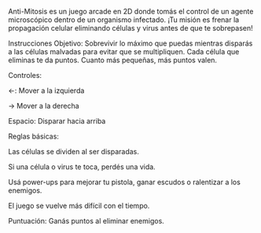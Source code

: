 Anti-Mitosis es un juego arcade en 2D donde tomás el control de un agente microscópico dentro de un organismo infectado. ¡Tu misión es frenar la propagación celular eliminando células y virus antes de que te sobrepasen!

 Instrucciones
Objetivo:
Sobrevivir lo máximo que puedas mientras disparás a las células malvadas para evitar que se multipliquen. Cada célula que eliminas te da puntos. Cuanto más pequeñas, más puntos valen.

Controles:

←: Mover a la izquierda

→  Mover a la derecha

Espacio: Disparar hacia arriba

Reglas básicas:

Las células se dividen al ser disparadas.

Si una célula o virus te toca, perdés una vida.

Usá power-ups para mejorar tu pistola, ganar escudos o ralentizar a los enemigos.

El juego se vuelve más difícil con el tiempo.

Puntuación:
Ganás puntos al eliminar enemigos.